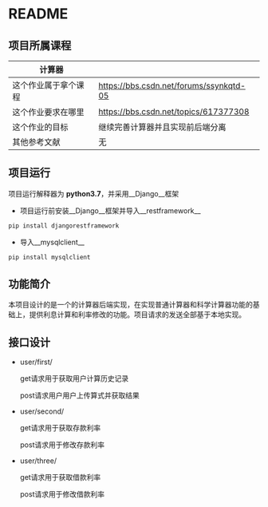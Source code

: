 # README

## 项目所属课程

| 计算器               |                                         |
| -------------------- | --------------------------------------- |
| 这个作业属于拿个课程 | https://bbs.csdn.net/forums/ssynkqtd-05 |
| 这个作业要求在哪里   | https://bbs.csdn.net/topics/617377308   |
| 这个作业的目标       | 继续完善计算器并且实现前后端分离        |
| 其他参考文献         | 无                                      |



## 项目运行

项目运行解释器为 __python3.7__，并采用__Django__框架

* 项目运行前安装__Django__框架并导入__restframework__

```python
pip install djangorestframework
```

* 导入__mysqlclient__

```python
pip install mysqlclient
```



## 功能简介

本项目设计的是一个的计算器后端实现，在实现普通计算器和科学计算器功能的基础上，提供利息计算和利率修改的功能。项目请求的发送全部基于本地实现。



## 接口设计

* user/first/

  get请求用于获取用户计算历史记录

  post请求用户用户上传算式并获取结果

* user/second/

  get请求用于获取存款利率

  post请求用于修改存款利率

* user/three/

  get请求用于获取借款利率

  post请求用于修改借款利率